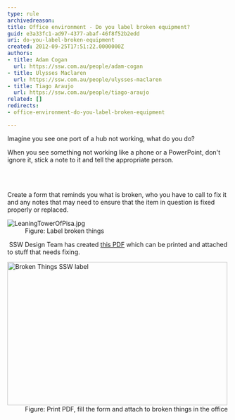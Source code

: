 ```yaml
---
type: rule
archivedreason: 
title: Office environment - Do you label broken equipment?
guid: e3a33fc1-ad97-4377-abaf-46f8f52b2edd
uri: do-you-label-broken-equipment
created: 2012-09-25T17:51:22.0000000Z
authors:
- title: Adam Cogan
  url: https://ssw.com.au/people/adam-cogan
- title: Ulysses Maclaren
  url: https://ssw.com.au/people/ulysses-maclaren
- title: Tiago Araujo
  url: https://ssw.com.au/people/tiago-araujo
related: []
redirects:
- office-environment-do-you-label-broken-equipment

---
```



<p>Imagine you see one port of a hub not working, what do you do?</p>
                <p>
                    When you see something not working like a phone or a PowerPoint, don't ignore it,
                    stick a note to it and tell the appropriate person.
                </p>
<br><excerpt class='endintro'></excerpt><br>
<p>Create a form that reminds you what is broken, who you have to call to fix it and any notes that may need to ensure that the item in question is fixed properly or replaced.</p><dl class="goodImage"><dt> 
      <img src="/PublishingImages/LeaningTowerOfPisa.jpg" alt="LeaningTowerOfPisa.jpg" />
   </dt><dd>Figure&#58; Label broken things</dd></dl>​ SSW Design Team has created <a href="/Documents/SSW-label-broken-things.pdf">this PDF​</a> which can be printed and attached to stuff that needs fixing. 
<dl class="goodImage"><dt> 
      <img src="/PublishingImages/broken-things.jpg" alt="Broken Things SSW label" style="width&#58;500px;height&#58;325px;" />
   </dt><dd>Figure&#58; Print PDF, fill the form and attach to broken things in the office​</dd></dl>​ 


